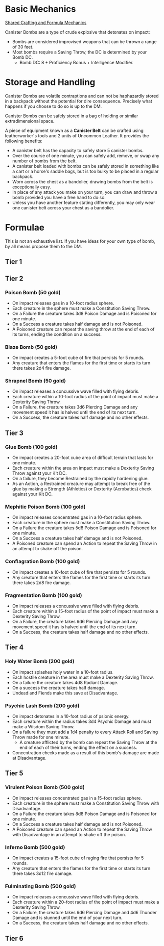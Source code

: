 ﻿# Basic Mechanics
[Shared Crafting and Formula Mechanics](consumable_shared_mechanics.md)

Canister Bombs are a type of crude explosive that detonates on impact:
* Bombs are considered improvised weapons that can be thrown a range of 30 feet.
* Most bombs require a Saving Throw, the DC is determined by your Bomb DC.
	* Bomb DC: 8 + Proficiency Bonus + Intelligence Modifier.

# Storage and Handling
Canister Bombs are volatile contraptions and can not be haphazardly stored in a backpack without the potential for dire consequence. Precisely what happens if you choose to do so is up to the DM.

Canister Bombs can be safely stored in a bag of holding or similar extradimensional space.

A piece of equipment known as a **Canister Belt** can be crafted using leatherworker's tools and 2 units of Uncommon Leather. It provides the following benefits:
* A canister belt has the capacity to safely store 5 canister bombs.
* Over the course of one minute, you can safely add, remove, or swap any number of bombs from the belt.
* A canister belt loaded with bombs can be safely stored in something like a cart or a horse's saddle bags, but is too bulky to be placed in a regular backpack.
* Worn across the chest as a bandolier, drawing bombs from the belt is exceptionally easy.
* In place of any attack you make on your turn, you can draw and throw a bomb provided you have a free hand to do so.
* Unless you have another feature stating differently, you may only wear one canister belt across your chest as a bandolier.

# Formulae
This is not an exhaustive list. If you have ideas for your own type of bomb, by all means propose them to the DM.

## Tier 1

## Tier 2
### Poison Bomb (50 gold)
* On impact releases gas in a 10-foot radius sphere.
* Each creature in the sphere must make a Constitution Saving Throw.
* On a Failure the creature takes 3d8 Poison Damage and is Poisoned for one minute.
* On a Success a creature takes half damage and is not Poisoned.
* A Poisoned creature can repeat the saving throw at the end of each of its turns, ending the condition on a success.
### Blaze Bomb (50 gold)
* On impact creates a 5-foot cube of fire that persists for 5 rounds.
* Any creature that enters the flames for the first time or starts its turn there takes 2d4 fire damage.
### Shrapnel Bomb (50 gold)
* On impact releases a concussive wave filled with flying debris.
* Each creature within a 10-foot radius of the point of impact must make a Dexterity Saving Throw.
* On a Failure, the creature takes 3d6 Piercing Damage and any movement speed it has is halved until the end of its next turn.
* On a Success, the creature takes half damage and no other effects.

## Tier 3
### Glue Bomb (100 gold)
* On impact creates a 20-foot cube area of difficult terrain that lasts for one minute. 
* Each creature within the area on impact must make a Dexterity Saving Throw against your Kit DC.
* On a failure, they become Restrained by the rapidly hardening glue.
* As an Action, a Restrained creature may attempt to break free of the glue by making a Strength (Athletics) or Dexterity (Acrobatics) check against your Kit DC.
### Mephitic Poison Bomb (100 gold)
* On impact releases concentrated gas in a 10-foot radius sphere.
* Each creature in the sphere must make a Constitution Saving Throw.
* On a Failure the creature takes 5d8 Poison Damage and is Poisoned for one minute.
* On a Success a creature takes half damage and is not Poisoned.
* A Poisoned creature can spend an Action to repeat the Saving Throw in an attempt to shake off the poison.
### Conflagration Bomb (100 gold)
* On impact creates a 10-foot cube of fire that persists for 5 rounds.
* Any creature that enters the flames for the first time or starts its turn there takes 2d8 fire damage.
### Fragmentation Bomb (100 gold)
* On impact releases a concussive wave filled with flying debris.
* Each creature within a 15-foot radius of the point of impact must make a Dexterity Saving Throw.
* On a Failure, the creature takes 6d6 Piercing Damage and any movement speed it has is halved until the end of its next turn.
* On a Success, the creature takes half damage and no other effects.

## Tier 4
### Holy Water Bomb (200 gold)
* On impact splashes holy water in a 10-foot radius.
* Each hostile creature in the area must make a Dexterity Saving Throw.
* On a failure the creature takes 4d8 Radiant Damage.
* On a success the creature takes half damage.
* Undead and Fiends make this save at Disadvantage.
### Psychic Lash Bomb (200 gold)
* On impact detonates in a 10-foot radius of psionic energy.
* Each creature within the radius takes 3d4 Psychic Damage and must make a Wisdom Saving Throw. 
* On a failure they must add a 1d4 penalty to every Attack Roll and Saving Throw made for one minute.
	* A creature afflicted by the bomb can repeat the Saving Throw at the end of each of their turns, ending the effect on a success.
* Concentration checks made as a result of this bomb's damage are made at Disadvantage.

## Tier 5
### Virulent Poison Bomb (500 gold)
* On impact releases concentrated gas in a 15-foot radius sphere.
* Each creature in the sphere must make a Constitution Saving Throw with Disadvantage.
* On a Failure the creature takes 8d8 Poison Damage and is Poisoned for one minute.
* On a Success a creature takes half damage and is not Poisoned.
* A Poisoned creature can spend an Action to repeat the Saving Throw with Disadvantage in an attempt to shake off the poison.
### Inferno Bomb (500 gold)
* On impact creates a 15-foot cube of raging fire that persists for 5 rounds.
* Any creature that enters the flames for the first time or starts its turn there takes 3d12 fire damage.
### Fulminating Bomb (500 gold)
* On impact releases a concussive wave filled with flying debris.
* Each creature within a 20-foot radius of the point of impact must make a Dexterity Saving Throw.
* On a Failure, the creature takes 6d6 Piercing Damage and 4d6 Thunder Damage and is stunned until the end of your next turn.
* On a Success, the creature takes half damage and no other effects.

## Tier 6

